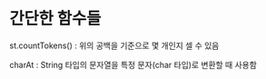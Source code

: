 # 간단한 함수들

st.countTokens() : 위의 공백을 기준으로 몇 개인지 셀 수 있음

charAt : String 타입의 문자열을 특정 문자(char 타입)로 변환할 때 사용함